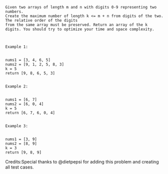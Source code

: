 
    Given two arrays of length m and n with digits 0-9 representing two numbers.
    Create the maximum number of length k <= m + n from digits of the two. The relative order of the digits
    from the same array must be preserved. Return an array of the k digits. You should try to optimize your time and space complexity.



    Example 1:


    nums1 = [3, 4, 6, 5]
    nums2 = [9, 1, 2, 5, 8, 3]
    k = 5
    return [9, 8, 6, 5, 3]


    Example 2:


    nums1 = [6, 7]
    nums2 = [6, 0, 4]
    k = 5
    return [6, 7, 6, 0, 4]


    Example 3:


    nums1 = [3, 9]
    nums2 = [8, 9]
    k = 3
    return [9, 8, 9]


Credits:Special thanks to @dietpepsi for adding this problem and creating all test cases.